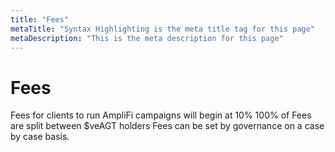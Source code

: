 ```yaml
---
title: "Fees"
metaTitle: "Syntax Highlighting is the meta title tag for this page"
metaDescription: "This is the meta description for this page"
---
```



# Fees

Fees for clients to run AmpliFi campaigns will begin at 10%
100% of Fees are split between $veAGT holders
Fees can be set by governance on a case by case basis.


